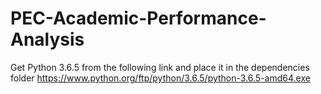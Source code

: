 # PEC-Academic-Performance-Analysis

Get Python 3.6.5 from the following link and place it in the dependencies folder
https://www.python.org/ftp/python/3.6.5/python-3.6.5-amd64.exe
